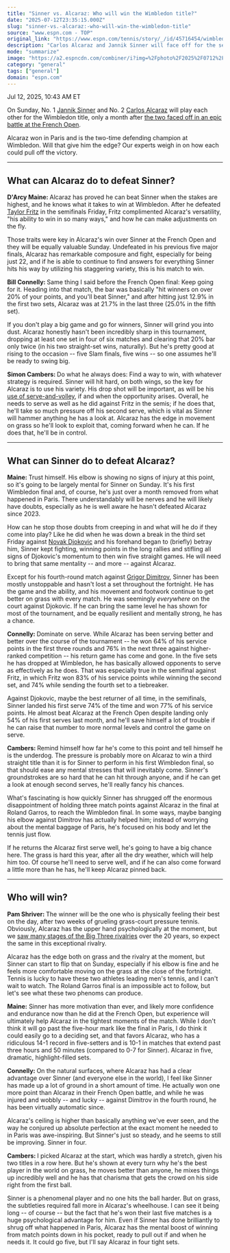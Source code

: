 ```yaml
---
title: "Sinner vs. Alcaraz: Who will win the Wimbledon title?"
date: "2025-07-12T23:35:15.000Z"
slug: "sinner-vs.-alcaraz:-who-will-win-the-wimbledon-title"
source: "www.espn.com - TOP"
original_link: "https://www.espn.com/tennis/story/_/id/45716454/wimbledon-2025-title-men-title-carlos-alcaraz-jannik-sinner-expert-picks"
description: "Carlos Alcaraz and Jannik Sinner will face off for the second time in a major final, at Wimbledon on Sunday. Our experts make predictions."
mode: "summarize"
image: "https://a2.espncdn.com/combiner/i?img=%2Fphoto%2F2025%2F0712%2Fr1517969_1296x729_16%2D9.jpg"
category: "general"
tags: ["general"]
domain: "espn.com"
---
```

<div id="readability-page-1" class="page"><div><div><ul></ul><p><span>Jul 12, 2025, 10:43 AM ET</span></p></div><p>On Sunday, No. 1 <a data-player-guid="431a1bce-57de-2a02-8022-9f32b0f60efb" href="https://www.espn.com/sports/tennis/players/profile?playerId=3623">Jannik Sinner</a> and No. 2 <a data-player-guid="07843754-8bdf-63b0-5983-24252738169e" href="https://www.espn.com/sports/tennis/players/profile?playerId=3782">Carlos Alcaraz</a> will play each other for the Wimbledon title, only a month after <a href="https://www.espn.com/tennis/story/_/id/45474553/alcaraz-comes-back-sinner-5-set-french-open-epic">the two faced off in an epic battle at the French Open</a>.</p><p>Alcaraz won in Paris and is the two-time defending champion at Wimbledon. Will that give him the edge? Our experts weigh in on how each could pull off the victory.</p><hr><h2>What can Alcaraz do to defeat Sinner?</h2><p><b>D'Arcy Maine: </b>Alcaraz has proved he can beat Sinner when the stakes are highest, and he knows what it takes to win at Wimbledon. After he defeated <a href="https://www.espn.com/tennis/player/_/id/2946/taylor-fritz">Taylor Fritz</a> in the semifinals Friday, Fritz complimented Alcaraz's versatility, "his ability to win in so many ways," and how he can make adjustments on the fly.</p><p>Those traits were key in Alcaraz's win over Sinner at the French Open and they will be equally valuable Sunday. Undefeated in his previous five major finals, Alcaraz has remarkable composure and fight, especially for being just 22, and if he is able to continue to find answers for everything Sinner hits his way by utilizing his staggering variety, this is his match to win.</p><p><strong>Bill Connelly: </strong>Same thing I said before the French Open final: Keep going for it. Heading into that match, the bar was basically "hit winners on over 20% of your points, and you'll beat Sinner," and after hitting just 12.9% in the first two sets, Alcaraz was at 21.7% in the last three (25.0% in the fifth set).</p><p>If you don't play a big game and go for winners, Sinner will grind you into dust. Alcaraz honestly hasn't been incredibly sharp in this tournament, dropping at least one set in four of six matches and clearing that 20% bar only twice (in his two straight-set wins, naturally). But he's pretty good at rising to the occasion -- five Slam finals, five wins -- so one assumes he'll be ready to swing big.</p><p><strong>Simon Cambers: </strong>Do what he always does: Find a way to win, with whatever strategy is required. Sinner will hit hard, on both wings, so the key for Alcaraz is to use his variety. His drop shot will be important, as will be his <a href="https://www.espn.com/tennis/story/_/id/45718873/wimbledon-2025-serve-volley-effective-alcaraz-djokovic-shelton">use of serve-and-volley</a>, if and when the opportunity arises. Overall, he needs to serve as well as he did against Fritz in the semis; if he does that, he'll take so much pressure off his second serve, which is vital as Sinner will hammer anything he has a look at. Alcaraz has the edge in movement on grass so he'll look to exploit that, coming forward when he can. If he does that, he'll be in control.</p><hr><h2>What can Sinner do to defeat Alcaraz?</h2><p><b>Maine: </b>Trust himself. His elbow is showing no signs of injury at this point, so it's going to be largely mental for Sinner on Sunday. It's his first Wimbledon final and, of course, he's just over a month removed from what happened in Paris. There understandably will be nerves and he will likely have doubts, especially as he is well aware he hasn't defeated Alcaraz since 2023.</p><p>How can he stop those doubts from creeping in and what will he do if they come into play? Like he did when he was down a break in the third set Friday against <a href="https://www.espn.com/tennis/player/_/id/296/novak-djokovic">Novak Djokovic</a> and his forehand began to (briefly) betray him, Sinner kept fighting, winning points in the long rallies and stifling all signs of Djokovic's momentum to then win five straight games. He will need to bring that same mentality -- and more -- against Alcaraz.</p><p>Except for his fourth-round match against <a href="https://www.espn.com/tennis/player/_/id/1287/grigor-dimitrov">Grigor Dimitrov</a>, Sinner has been mostly unstoppable and hasn't lost a set throughout the fortnight. He has the game and the ability, and his movement and footwork continue to get better on grass with every match. He was seemingly <i>everywhere</i> on the court against Djokovic. If he can bring the same level he has shown for most of the tournament, and be equally resilient and mentally strong, he has a chance.</p><p><strong>Connelly: </strong>Dominate on serve. While Alcaraz has been serving better and better over the course of the tournament -- he won 64% of his service points in the first three rounds and 76% in the next three against higher-ranked competition -- his return game has come and gone. In the five sets he has dropped at Wimbledon, he has basically allowed opponents to serve as effectively as he does. That was especially true in the semifinal against Fritz, in which Fritz won 83% of his service points while winning the second set, and 74% while sending the fourth set to a tiebreaker.</p><p>Against Djokovic, maybe the best returner of all time, in the semifinals, Sinner landed his first serve 74% of the time and won 77% of his service points. He almost beat Alcaraz at the French Open despite landing only 54% of his first serves last month, and he'll save himself a lot of trouble if he can raise that number to more normal levels and control the game on serve.</p><p><strong>Cambers: </strong>Remind himself how far he's come to this point and tell himself he is the underdog. The pressure is probably more on Alcaraz to win a third straight title than it is for Sinner to perform in his first Wimbledon final, so that should ease any mental stresses that will inevitably come. Sinner's groundstrokes are so hard that he can hit through anyone, and if he can get a look at enough second serves, he'll really fancy his chances.</p><p>What's fascinating is how quickly Sinner has shrugged off the enormous disappointment of holding three match points against Alcaraz in the final at Roland Garros, to reach the Wimbledon final. In some ways, maybe banging his elbow against Dimitrov has actually helped him; instead of worrying about the mental baggage of Paris, he's focused on his body and let the tennis just flow.</p><p>If he returns the Alcaraz first serve well, he's going to have a big chance here. The grass is hard this year, after all the dry weather, which will help him too. Of course he'll need to serve well, and if he can also come forward a little more than he has, he'll keep Alcaraz pinned back.</p><hr><h2>Who will win?</h2><p><strong>Pam Shriver: </strong>The winner will be the one who is physically feeling their best on the day, after two weeks of grueling grass-court pressure tennis. Obviously, Alcaraz has the upper hand psychologically at the moment, but we <a href="https://www.espn.com/tennis/story/_/id/27163773/what-youth-movement-big-three-dominate-wimbledon">saw many stages of the Big Three rivalries</a> over the 20 years, so expect the same in this exceptional rivalry.</p><p>Alcaraz has the edge both on grass and the rivalry at the moment, but Sinner can start to flip that on Sunday, especially if his elbow is fine and he feels more comfortable moving on the grass at the close of the fortnight. Tennis is lucky to have these two athletes leading men's tennis, and I can't wait to watch. The Roland Garros final is an impossible act to follow, but let's see what these two phenoms can produce.</p><p><strong>Maine:</strong> Sinner has more motivation than ever, and likely more confidence and endurance now than he did at the French Open, but experience will ultimately help Alcaraz in the tightest moments of the match. While I don't think it will go past the five-hour mark like the final in Paris, I do think it could easily go to a deciding set, and that favors Alcaraz, who has a ridiculous 14-1 record in five-setters and is 10-1 in matches that extend past three hours and 50 minutes (compared to 0-7 for Sinner). Alcaraz in five, dramatic, highlight-filled sets.</p><p><strong>Connelly: </strong>On the natural surfaces, where Alcaraz has had a clear advantage over Sinner (and everyone else in the world), I feel like Sinner has made up a lot of ground in a short amount of time. He actually won one more point than Alcaraz in their French Open battle, and while he was injured and wobbly -- and lucky -- against Dimitrov in the fourth round, he has been virtually automatic since.</p><p>Alcaraz's ceiling is higher than basically anything we've ever seen, and the way he conjured up absolute perfection at the exact moment he needed to in Paris was awe-inspiring. But Sinner's just so steady, and he seems to still be improving. Sinner in four.</p><p><strong>Cambers: </strong>I picked Alcaraz at the start, which was hardly a stretch, given his two titles in a row here. But he's shown at every turn why he's the best player in the world on grass, he moves better than anyone, he mixes things up incredibly well and he has that charisma that gets the crowd on his side right from the first ball.</p><p>Sinner is a phenomenal player and no one hits the ball harder. But on grass, the subtleties required fall more in Alcaraz's wheelhouse. I can see it being long -- of course -- but the fact that he's won their last five matches is a huge psychological advantage for him. Even if Sinner has done brilliantly to shrug off what happened in Paris, Alcaraz has the mental boost of winning from match points down in his pocket, ready to pull out if and when he needs it. It could go five, but I'll say Alcaraz in four tight sets.</p>
</div></div>